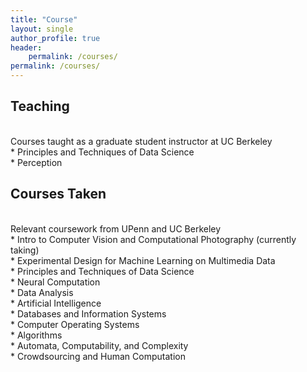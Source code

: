 ```yaml
---
title: "Course"
layout: single
author_profile: true
header:
    permalink: /courses/
permalink: /courses/
---
```

## Teaching
<br>
Courses taught as a graduate student instructor at UC Berkeley <br>
* Principles and Techniques of Data Science <br>
* Perception



## Courses Taken
<br>
Relevant coursework from UPenn and UC Berkeley<br>
* Intro to Computer Vision and Computational Photography (currently taking)  <br>
* Experimental Design for Machine Learning on Multimedia Data <br>
* Principles and Techniques of Data Science  <br>
* Neural Computation <br>
* Data Analysis  <br>
* Artificial Intelligence <br>
* Databases and Information Systems <br>
* Computer Operating Systems <br>
* Algorithms <br>
* Automata, Computability, and Complexity <br>
* Crowdsourcing and Human Computation 


